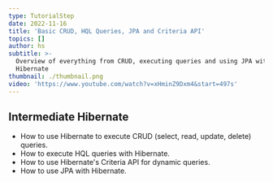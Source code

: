```yaml
---
type: TutorialStep
date: 2022-11-16
title: 'Basic CRUD, HQL Queries, JPA and Criteria API'
topics: []
author: hs
subtitle: >-
  Overview of everything from CRUD, executing queries and using JPA with
  Hibernate
thumbnail: ./thumbnail.png
video: 'https://www.youtube.com/watch?v=xHminZ9Dxm4&start=497s'
---
```


## Intermediate Hibernate

* How to use Hibernate to execute CRUD (select, read, update, delete) queries.
* How to execute HQL queries with Hibernate.
* How to use Hibernate's Criteria API for dynamic queries.
* How to use JPA with Hibernate.
